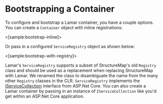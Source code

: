 # Bootstrapping a Container

To configure and bootstrap a Lamar container, you have a couple options. You can create a `Container` object with inline registrations:

<[sample:bootstrap-inline]>

Or pass in a configured `ServiceRegistry` object as shown below:

<[sample:bootstrap-with-registry]>

Lamar's `ServiceRegistry` supports a subset of StructureMap's old `Registry` class and should be used as a replacement when replacing StructureMap with
Lamar. We renamed the class to disambiguate the name from the many other `Registry` classes in the CLR. `ServiceRegistry` implements the [IServiceCollection](https://docs.microsoft.com/en-us/dotnet/api/microsoft.extensions.dependencyinjection.iservicecollection?view=aspnetcore-2.0) interface
from ASP.Net Core. You can also create a Lamar container by passing in an instance of `IServiceCollection` like you'd get within an ASP.Net Core application.
